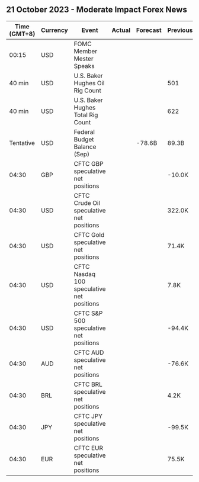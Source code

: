 ## 21 October 2023 - Moderate Impact Forex News

| Time (GMT+8) | Currency | Event | Actual | Forecast | Previous |
|------|----------|-------|--------|----------|----------|
| 00:15 | USD | FOMC Member Mester Speaks |  |  |  |
| 40 min | USD | U.S. Baker Hughes Oil Rig Count |  |  | 501 |
| 40 min | USD | U.S. Baker Hughes Total Rig Count |  |  | 622 |
| Tentative | USD | Federal Budget Balance (Sep) |  | -78.6B | 89.3B |
| 04:30 | GBP | CFTC GBP speculative net positions |  |  | -10.0K |
| 04:30 | USD | CFTC Crude Oil speculative net positions |  |  | 322.0K |
| 04:30 | USD | CFTC Gold speculative net positions |  |  | 71.4K |
| 04:30 | USD | CFTC Nasdaq 100 speculative net positions |  |  | 7.8K |
| 04:30 | USD | CFTC S&P 500 speculative net positions |  |  | -94.4K |
| 04:30 | AUD | CFTC AUD speculative net positions |  |  | -76.6K |
| 04:30 | BRL | CFTC BRL speculative net positions |  |  | 4.2K |
| 04:30 | JPY | CFTC JPY speculative net positions |  |  | -99.5K |
| 04:30 | EUR | CFTC EUR speculative net positions |  |  | 75.5K |
